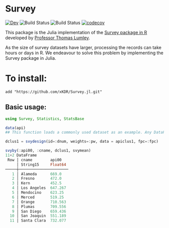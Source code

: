# Survey

[![Dev](https://img.shields.io/badge/docs-dev-blue.svg)](https://xKDR.github.io/Survey.jl/dev)
![Build Status](https://github.com/xKDR/Survey.jl/actions/workflows/ci.yml/badge.svg)
![Build Status](https://github.com/xKDR/Survey.jl/actions/workflows/documentation.yml/badge.svg)
[![codecov](https://codecov.io/gh/xKDR/Survey}.jl/branch/main/graph/badge.svg?token=4PFSF47BT2)](https://codecov.io/gh/xKDR/Survey.jl)

This package is the Julia implementation of the [Survey package in R](https://cran.r-project.org/web/packages/survey/index.html) developed by [Professor Thomas Lumley](https://www.stat.auckland.ac.nz/people/tlum005). 

As the size of survey datasets have larger, processing the records can take hours or days in R. We endeavour to solve this problem by implementing the Survey package in Julia.  

# To install:

    add "https://github.com/xKDR/Survey.jl.git"

## Basic usage:

```julia
using Survey, Statistics, StatsBase       

data(api)
## This function loads a commonly used dataset as an example. Any DataFrame object can be used. 

dclus1 = svydesign(id=:dnum, weights=:pw, data = apiclus1, fpc=:fpc)

svyby(:api00, :cname, dclus1, svymean)
11×2 DataFrame
 Row │ cname        api00   
     │ String15     Float64 
─────┼──────────────────────
   1 │ Alameda      669.0
   2 │ Fresno       472.0
   3 │ Kern         452.5
   4 │ Los Angeles  647.267
   5 │ Mendocino    623.25
   6 │ Merced       519.25
   7 │ Orange       710.563
   8 │ Plumas       709.556
   9 │ San Diego    659.436
  10 │ San Joaquin  551.189
  11 │ Santa Clara  732.077
```